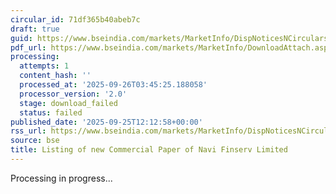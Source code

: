 ```yaml
---
circular_id: 71df365b40abeb7c
draft: true
guid: https://www.bseindia.com/markets/MarketInfo/DispNoticesNCirculars.aspx?Noticeid={FF2F9D88-DF92-45BB-9546-6EEFB6F21EAC}&noticeno=20250925-24&dt=09/25/2025&icount=24&totcount=65&flag=0
pdf_url: https://www.bseindia.com/markets/MarketInfo/DownloadAttach.aspx?id=20250925-24&attachedId=
processing:
  attempts: 1
  content_hash: ''
  processed_at: '2025-09-26T03:45:25.188058'
  processor_version: '2.0'
  stage: download_failed
  status: failed
published_date: '2025-09-25T12:12:58+00:00'
rss_url: https://www.bseindia.com/markets/MarketInfo/DispNoticesNCirculars.aspx?Noticeid={FF2F9D88-DF92-45BB-9546-6EEFB6F21EAC}&noticeno=20250925-24&dt=09/25/2025&icount=24&totcount=65&flag=0
source: bse
title: Listing of new Commercial Paper of Navi Finserv Limited
---
```


Processing in progress...